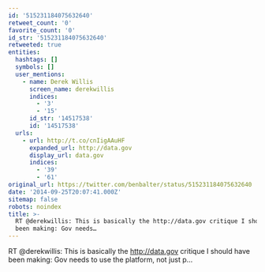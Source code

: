 ```yaml
---
id: '515231184075632640'
retweet_count: '0'
favorite_count: '0'
id_str: '515231184075632640'
retweeted: true
entities:
  hashtags: []
  symbols: []
  user_mentions:
    - name: Derek Willis
      screen_name: derekwillis
      indices:
        - '3'
        - '15'
      id_str: '14517538'
      id: '14517538'
  urls:
    - url: http://t.co/cnIigAAuHF
      expanded_url: http://data.gov
      display_url: data.gov
      indices:
        - '39'
        - '61'
original_url: https://twitter.com/benbalter/status/515231184075632640
date: '2014-09-25T20:07:41.000Z'
sitemap: false
robots: noindex
title: >-
  RT @derekwillis: This is basically the http://data.gov critique I should have
  been making: Gov needs…
---
```


RT @derekwillis: This is basically the http://data.gov critique I should have been making: Gov needs to use the platform, not just p…